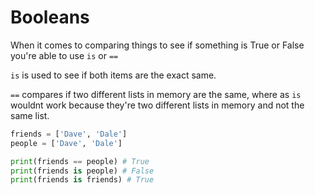 # Booleans

When it comes to comparing things to see if something is True or False you're able to use `is` or `==`

`is` is used to see if both items are the exact same.

`==` compares if two different lists in memory are the same, where as `is` wouldnt work because they're two different lists in memory and not the same list.


```python
friends = ['Dave', 'Dale']
people = ['Dave', 'Dale']

print(friends == people) # True
print(friends is people) # False
print(friends is friends) # True
```

